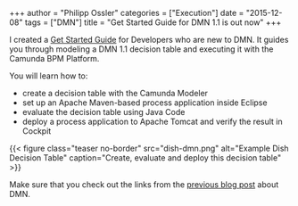 +++
author = "Philipp Ossler"
categories = ["Execution"]
date = "2015-12-08"
tags = ["DMN"]
title = "Get Started Guide for DMN 1.1 is out now"
+++

I created a [Get Started Guide](https://docs.camunda.org/get-started/dmn11/) for Developers who are new to DMN. It guides you through modeling a DMN 1.1 decision table and executing it with the Camunda BPM Platform.

<!--more-->

You will learn how to:

* create a decision table with the Camunda Modeler
* set up an Apache Maven-based process application inside Eclipse
* evaluate the decision table using Java Code
* deploy a process application to Apache Tomcat and verify the result in Cockpit

{{< figure class="teaser no-border" src="dish-dmn.png" alt="Example Dish Decision Table" caption="Create, evaluate and deploy this decision table" >}}

Make sure that you check out the links from the [previous blog post](http://blog.camunda.org/post/2015/12/dmn-links/) about DMN.
